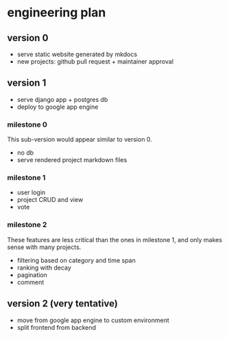 # engineering plan

## version 0

- serve static website generated by mkdocs
- new projects: github pull request + maintainer approval

## version 1

- serve django app + postgres db
- deploy to google app engine

### milestone 0

This sub-version would appear similar to version 0.

- no db
- serve rendered project markdown files

### milestone 1

- user login
- project CRUD and view
- vote

### milestone 2

These features are less critical than the ones in milestone 1, and only
makes sense with many projects.

- filtering based on category and time span
- ranking with decay
- pagination
- comment

## version 2 (very tentative)

- move from google app engine to custom environment
- split frontend from backend
